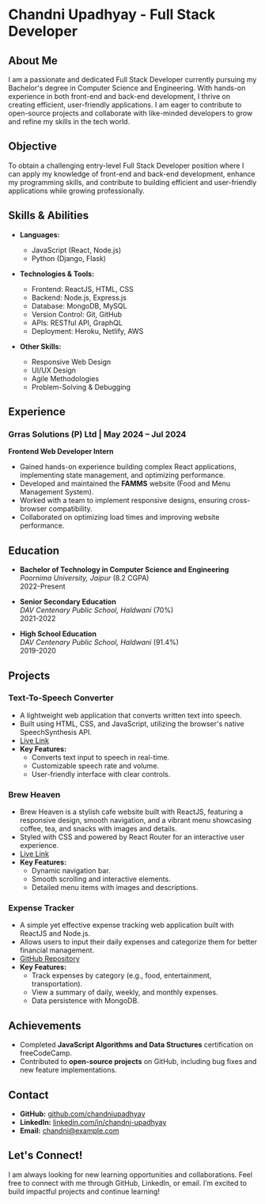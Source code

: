 # Chandni Upadhyay - Full Stack Developer

## About Me

I am a passionate and dedicated Full Stack Developer currently pursuing my Bachelor's degree in Computer Science and Engineering. With hands-on experience in both front-end and back-end development, I thrive on creating efficient, user-friendly applications. I am eager to contribute to open-source projects and collaborate with like-minded developers to grow and refine my skills in the tech world.

## Objective

To obtain a challenging entry-level Full Stack Developer position where I can apply my knowledge of front-end and back-end development, enhance my programming skills, and contribute to building efficient and user-friendly applications while growing professionally.

## Skills & Abilities

- **Languages:**
  - JavaScript (React, Node.js)
  - Python (Django, Flask)

- **Technologies & Tools:**
  - Frontend: ReactJS, HTML, CSS
  - Backend: Node.js, Express.js
  - Database: MongoDB, MySQL
  - Version Control: Git, GitHub
  - APIs: RESTful API, GraphQL
  - Deployment: Heroku, Netlify, AWS
  
- **Other Skills:**
  - Responsive Web Design
  - UI/UX Design
  - Agile Methodologies
  - Problem-Solving & Debugging

## Experience

### Grras Solutions (P) Ltd | May 2024 – Jul 2024
**Frontend Web Developer Intern**
- Gained hands-on experience building complex React applications, implementing state management, and optimizing performance.
- Developed and maintained the **FAMMS** website (Food and Menu Management System).
- Worked with a team to implement responsive designs, ensuring cross-browser compatibility.
- Collaborated on optimizing load times and improving website performance.

## Education

- **Bachelor of Technology in Computer Science and Engineering**  
  *Poornima University, Jaipur* (8.2 CGPA)  
  2022-Present
  
- **Senior Secondary Education**  
  *DAV Centenary Public School, Haldwani* (70%)  
  2021-2022
  
- **High School Education**  
  *DAV Centenary Public School, Haldwani* (91.4%)  
  2019-2020

## Projects

### **Text-To-Speech Converter**
- A lightweight web application that converts written text into speech.  
- Built using HTML, CSS, and JavaScript, utilizing the browser's native SpeechSynthesis API.  
- [Live Link](#)  
- **Key Features:**  
  - Converts text input to speech in real-time.
  - Customizable speech rate and volume.
  - User-friendly interface with clear controls.

### **Brew Heaven**
- Brew Heaven is a stylish cafe website built with ReactJS, featuring a responsive design, smooth navigation, and a vibrant menu showcasing coffee, tea, and snacks with images and details.  
- Styled with CSS and powered by React Router for an interactive user experience.  
- [Live Link](#)  
- **Key Features:**  
  - Dynamic navigation bar.
  - Smooth scrolling and interactive elements.
  - Detailed menu items with images and descriptions.

### **Expense Tracker**
- A simple yet effective expense tracking web application built with ReactJS and Node.js.  
- Allows users to input their daily expenses and categorize them for better financial management.  
- [GitHub Repository](#)  
- **Key Features:**  
  - Track expenses by category (e.g., food, entertainment, transportation).
  - View a summary of daily, weekly, and monthly expenses.
  - Data persistence with MongoDB.

## Achievements

- Completed **JavaScript Algorithms and Data Structures** certification on freeCodeCamp.
- Contributed to **open-source projects** on GitHub, including bug fixes and new feature implementations.

## Contact

- **GitHub:** [github.com/chandniupadhyay](https://github.com/chandniupadhyay)
- **LinkedIn:** [linkedin.com/in/chandni-upadhyay](https://www.linkedin.com/in/chandni-upadhyay)
- **Email:** chandni@example.com

## Let's Connect!

I am always looking for new learning opportunities and collaborations. Feel free to connect with me through GitHub, LinkedIn, or email. I’m excited to build impactful projects and continue learning!

